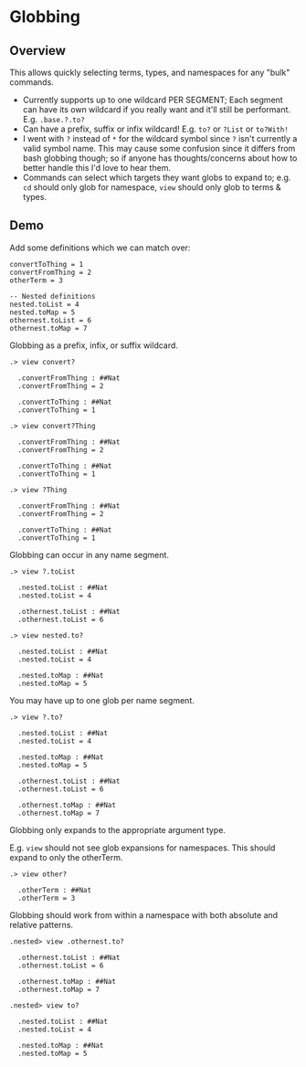 # Globbing 

## Overview

This allows quickly selecting terms, types, and namespaces for any "bulk" commands.

* Currently supports up to one wildcard PER SEGMENT; Each segment can have its own wildcard if you really want and it'll still be performant. E.g. `.base.?.to?`
* Can have a prefix, suffix or infix wildcard! E.g. `to?` or `?List` or `to?With!`
* I went with `?` instead of `*` for the wildcard symbol since `?` isn't currently a valid symbol name. This may cause some confusion since it differs from bash globbing though; so if anyone has thoughts/concerns about how to better handle this I'd love to hear them.
* Commands can select which targets they want globs to expand to; e.g. `cd` should only glob for namespace, `view` should only glob to terms & types.

## Demo

Add some definitions which we can match over:
```unison
convertToThing = 1
convertFromThing = 2
otherTerm = 3

-- Nested definitions
nested.toList = 4
nested.toMap = 5
othernest.toList = 6
othernest.toMap = 7
```

Globbing as a prefix, infix, or suffix wildcard.

```ucm
.> view convert?

  .convertFromThing : ##Nat
  .convertFromThing = 2
  
  .convertToThing : ##Nat
  .convertToThing = 1

.> view convert?Thing

  .convertFromThing : ##Nat
  .convertFromThing = 2
  
  .convertToThing : ##Nat
  .convertToThing = 1

.> view ?Thing

  .convertFromThing : ##Nat
  .convertFromThing = 2
  
  .convertToThing : ##Nat
  .convertToThing = 1

```
Globbing can occur in any name segment.

```ucm
.> view ?.toList

  .nested.toList : ##Nat
  .nested.toList = 4
  
  .othernest.toList : ##Nat
  .othernest.toList = 6

.> view nested.to?

  .nested.toList : ##Nat
  .nested.toList = 4
  
  .nested.toMap : ##Nat
  .nested.toMap = 5

```
You may have up to one glob per name segment.

```ucm
.> view ?.to?

  .nested.toList : ##Nat
  .nested.toList = 4
  
  .nested.toMap : ##Nat
  .nested.toMap = 5
  
  .othernest.toList : ##Nat
  .othernest.toList = 6
  
  .othernest.toMap : ##Nat
  .othernest.toMap = 7

```
Globbing only expands to the appropriate argument type.

E.g. `view` should not see glob expansions for namespaces.
This should expand to only the otherTerm.

```ucm
.> view other?

  .otherTerm : ##Nat
  .otherTerm = 3

```
Globbing should work from within a namespace with both absolute and relative patterns.

```ucm
.nested> view .othernest.to?

  .othernest.toList : ##Nat
  .othernest.toList = 6
  
  .othernest.toMap : ##Nat
  .othernest.toMap = 7

.nested> view to?

  .nested.toList : ##Nat
  .nested.toList = 4
  
  .nested.toMap : ##Nat
  .nested.toMap = 5

```
